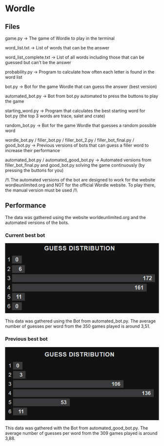# Wordle

## Files

game.py -> The game of Wordle to play in the terminal

word_list.txt -> List of words that can be the answer

word_list_complete.txt -> List of all words including those that can be guessed but can't be the answer

probability.py -> Program to calculate how often each letter is found in the word list

bot.py -> Bot for the game Wordle that can guess the answer (best version)

automated_bot.py -> Bot from bot.py automated to press the buttons to play the game

starting_word.py -> Program that calculates the best starting word for bot.py (the top 3 words are trace, salet and crate)

random_bot.py -> Bot for the game Wordle that guesses a random possible word

wordle_bot.py / filler_bot.py / filler_bot_2.py / filler_bot_final.py / good_bot.py -> Previous versions of bots that can guess a filler word to increase their performance

automated_bot.py / automated_good_bot.py -> Automated versions from filler_bot_final.py and good_bot.py solving the game continuously (by pressing the buttons for you)

/!\ The automated versions of the bot are designed to work for the website wordleunlimited.org and NOT for the official Wordle website. To play there, the manual version must be used /!\


## Performance

The data was gathered using the website worldeunlimited.org and the automated versions of the bots.

### Current best bot

<img src="data/images/data_new.png">

This data was gathered using the Bot from automated_bot.py.
The average number of guesses per word from the 350 games played is around 3,51.

### Previous best bot

<img src="data/images/data.png">

This data was gathered with the Bot from automated_good_bot.py.
The average number of guesses per word from the 309 games played is around 3,88.